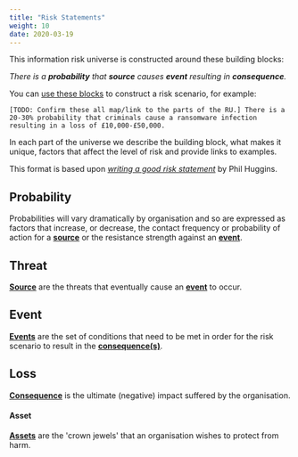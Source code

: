 ```yaml
---
title: "Risk Statements"
weight: 10
date: 2020-03-19
---
```


This information risk universe is constructed around these building blocks:

_There is a **probability** that **source** causes **event** resulting in **consequence**._

You can [use these blocks](/summary/use-cases/) to construct a risk scenario, for example:

 `[TODO: Confirm these all map/link to the parts of the RU.] There is a 20-30% probability that criminals cause a ransomware infection resulting in a loss of £10,000-£50,000.`

In each part of the universe we describe the building block, what makes it unique, factors that affect the level of risk and provide links to examples.

This format is based upon _[writing a good risk statement](http://blog.blackswansecurity.com/2018/02/writing-a-good-risk-statement/)_ by Phil Huggins.


## Probability

Probabilities will vary dramatically by organisation and so are expressed as factors that increase, or decrease, the contact frequency or probability of action for a **[source](/source/)** or the resistance strength against an **[event](/event/)**.

## Threat

**[Source](/source)** are the threats that eventually cause an **[event](/event/)** to occur.

## Event

**[Events](/event/)** are the set of conditions that need to be met in order for the risk scenario to result in the **[consequence(s)](/consequence/)**.

## Loss

**[Consequence](/consequence/)** is the ultimate (negative) impact suffered by the organisation.

#### Asset

**[Assets](/asset/)** are the 'crown jewels' that an organisation wishes to protect from harm.
